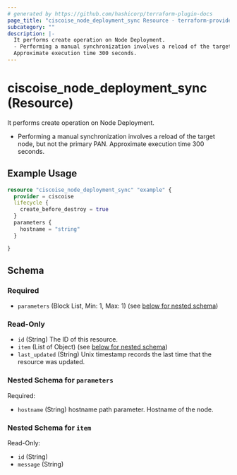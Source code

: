 ```yaml
---
# generated by https://github.com/hashicorp/terraform-plugin-docs
page_title: "ciscoise_node_deployment_sync Resource - terraform-provider-ciscoise"
subcategory: ""
description: |-
  It performs create operation on Node Deployment.
  - Performing a manual synchronization involves a reload of the target node, but not the primary PAN.
  Approximate execution time 300 seconds.
---
```


# ciscoise_node_deployment_sync (Resource)

It performs create operation on Node Deployment.
- Performing a manual synchronization involves a reload of the target node, but not the primary PAN.
Approximate execution time 300 seconds.

## Example Usage

```terraform
resource "ciscoise_node_deployment_sync" "example" {
  provider = ciscoise
  lifecycle {
    create_before_destroy = true
  }
  parameters {
    hostname = "string"
  }

}
```

<!-- schema generated by tfplugindocs -->
## Schema

### Required

- `parameters` (Block List, Min: 1, Max: 1) (see [below for nested schema](#nestedblock--parameters))

### Read-Only

- `id` (String) The ID of this resource.
- `item` (List of Object) (see [below for nested schema](#nestedatt--item))
- `last_updated` (String) Unix timestamp records the last time that the resource was updated.

<a id="nestedblock--parameters"></a>
### Nested Schema for `parameters`

Required:

- `hostname` (String) hostname path parameter. Hostname of the node.


<a id="nestedatt--item"></a>
### Nested Schema for `item`

Read-Only:

- `id` (String)
- `message` (String)


